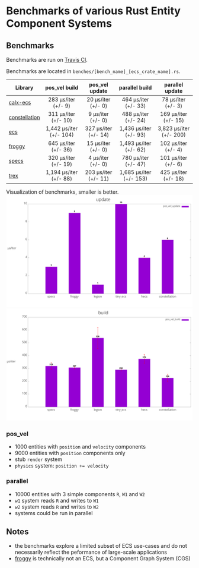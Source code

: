 # Benchmarks of various Rust Entity Component Systems

## Benchmarks
Benchmarks are run on [Travis CI](https://travis-ci.org/lschmierer/ecs_bench/).

Benchmarks are located in `benches/[bench_name]_[ecs_crate_name].rs`.

 Library         | pos_vel build                 | pos_vel update                 | parallel build                 | parallel update
 --------------- |:-----------------------------:|:------------------------------:|:------------------------------:|:--------------------------------:
 [calx-ecs]      | 283 µs/iter (+/- 9)      | 20 µs/iter (+/- 0)      | 464 µs/iter (+/- 33)      | 78 µs/iter (+/- 3)
 [constellation] | 311 µs/iter (+/- 10) | 9 µs/iter (+/- 0) | 488 µs/iter (+/- 24) | 169 µs/iter (+/- 15)
 [ecs]           | 1,442 µs/iter (+/- 104)           | 327 µs/iter (+/- 14)           | 1,436 µs/iter (+/- 93)           | 3,823 µs/iter (+/- 200)
 [froggy]        | 645 µs/iter (+/- 36)        | 15 µs/iter (+/- 0)        | 1,493 µs/iter (+/- 62)        | 102 µs/iter (+/- 4)
 [specs]         | 320 µs/iter (+/- 19)         | 4 µs/iter (+/- 0)         | 780 µs/iter (+/- 47)         | 101 µs/iter (+/- 6)
 [trex]          | 1,194 µs/iter (+/- 88)          | 203 µs/iter (+/- 11)          | 1,685 µs/iter (+/- 153)          | 425 µs/iter (+/- 18)

[calx-ecs]: https://github.com/rsaarelm/calx-ecs
[constellation]: https://github.com/TomGillen/constellation/
[ecs]: https://github.com/HeroesGrave/ecs-rs
[froggy]: https://github.com/kvark/froggy
[specs]: https://github.com/slide-rs/specs
[trex]: https://github.com/rcolinray/trex


Visualization of benchmarks, smaller is better.
![update benchmarks graph](./graph/update.png)
![build benchmarks graph](./graph/build.png)

### pos_vel
 * 1000 entities with `position` and `velocity` components
 * 9000 entities with `position` components only
 * stub `render` system
 * `physics` system: `position += velocity`

### parallel
 * 10000 entities with 3 simple components `R`, `W1` and `W2`
 * `w1` system reads `R` and writes to `W1`
 * `w2` system reads `R` and writes to `W2`
 * systems could be run in parallel

## Notes
 * the benchmarks explore a limited subset of ECS use-cases and do not necessarily reflect the peformance of large-scale applications
 * [froggy](https://github.com/kvark/froggy) is technically not an ECS, but a Component Graph System (CGS)
